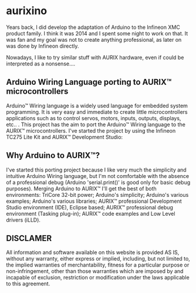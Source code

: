 # aurixino

Years back, I did develop the adaptation of Arduino to the Infineon XMC product family. I think it was 2014 and I spent some night to work on that. It was fan and my goal was not to create anything professional, as later on was done by Infineon directly. 

Nowadays, I like to try similar stuff with AURIX hardware, even if could be interpreted as a nonsense....


<h2>Arduino Wiring Language porting to AURIX™ microcontrollers</h2>


Arduino™ Wiring language is a widely used language for embedded system programming. It is very easy and immediate to create little microcontrollers applications such as to control servos, motors, inputs, outputs, displays, etc.. . This project has the aim to port the Arduino™ Wiring language to the AURIX™ microcontrollers. I've started the project by using the Infineon TC275 Lite Kit and AURIX™ Development Studio:


<h2>Why Arduino to AURIX™?</h2>

I've started this porting project because I like very much the simplicity and intuitive Arduino Wiring language, but I'm not comfortable with the absence of a professional debug (Arduino 'serial.print()' is good only for basic debug purposes). Merging Arduino to AURIX™ I'll get the best of both environments: 
TriCore 32-bit power; 
Arduino's simplicity; 
Arduino's various examples; 
Arduino's various libraries; 
AURIX™ professional Development Studio environment (IDE), Eclipse based; 
AURIX™ professional debug environment (Tasking plug-in); 
AURIX™ code examples and Low Level drivers (iLLD).

<h2>DISCLAMER</h2>
All information and software available on this website is provided AS IS, without any warranty, either express or implied, including, but not limited to, the implied warranties of merchantability, fitness for a particular purpose or non-infringement, other than those warranties which are imposed by and incapable of exclusion, restriction or modification under the laws applicable to this agreement.
